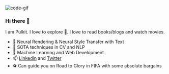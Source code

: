 ![code-gif](https://media1.tenor.com/images/505ddb5e0b0e8c3e96b66e1469ef47c1/tenor.gif?itemid=4903969)
### Hi there 👋
I am Pulkit. I love to explore :ship:. I love to read books/blogs and watch movies. 
- 🔭 Neural Rendering & Neural Style Transfer with Text
- 🌱 SOTA techniques in CV and NLP
- 💬 Machine Learning and Web Development
- 📫 [Linkedin](https://www.linkedin.com/in/pulkit-gera-a29366155/) and [Twitter](https://twitter.com/PulkitRega)
- :soccer: Can guide you on Road to Glory in FIFA with some absolute bargains


